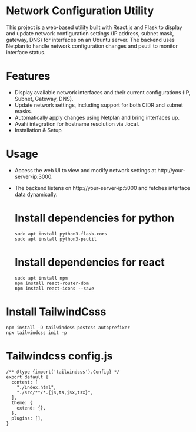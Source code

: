 # Network Configuration Utility
This project is a web-based utility built with React.js and Flask to display and update network configuration settings (IP address, subnet mask, gateway, DNS) for interfaces on an Ubuntu server. The backend uses Netplan to handle network configuration changes and psutil to monitor interface status.

# Features
* Display available network interfaces and their current configurations (IP, Subnet, Gateway, DNS).
* Update network settings, including support for both CIDR and subnet masks.
* Automatically apply changes using Netplan and bring interfaces up.
* Avahi integration for hostname resolution via .local.
* Installation & Setup

# Usage
* Access the web UI to view and modify network settings at http://your-server-ip:3000.
* The backend listens on http://your-server-ip:5000 and fetches interface data dynamically.

  # Install dependencies for python
  ```
  sudo apt install python3-flask-cors
  sudo apt install python3-psutil
  ```
  # Install dependencies for react
  ```
  sudo apt install npm
  npm install react-router-dom
  npm install react-icons --save
  ```
# Install TailwindCsss
```
npm install -D tailwindcss postcss autoprefixer
npx tailwindcss init -p
```
# Tailwindcss config.js
```
/** @type {import('tailwindcss').Config} */
export default {
  content: [
    "./index.html",
    "./src/**/*.{js,ts,jsx,tsx}",
  ],
  theme: {
    extend: {},
  },
  plugins: [],
}
```
